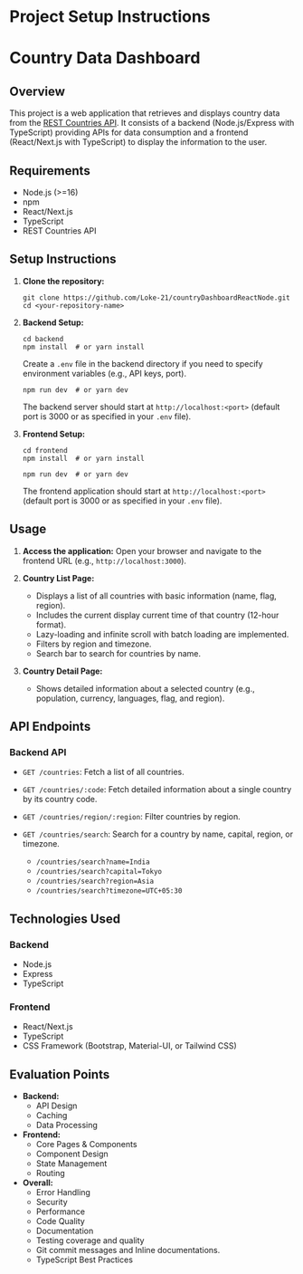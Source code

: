 # Project Setup Instructions

# Country Data Dashboard

## Overview

This project is a web application that retrieves and displays country data from the [REST Countries API](https://restcountries.com/v3.1/all). It consists of a backend (Node.js/Express with TypeScript) providing APIs for data consumption and a frontend (React/Next.js with TypeScript) to display the information to the user.

## Requirements

- Node.js (>=16)
- npm
- React/Next.js
- TypeScript
- REST Countries API

## Setup Instructions

1.  **Clone the repository:**

    ```
    git clone https://github.com/Loke-21/countryDashboardReactNode.git
    cd <your-repository-name>
    ```

2.  **Backend Setup:**

    ```
    cd backend
    npm install  # or yarn install
    ```

    Create a `.env` file in the backend directory if you need to specify environment variables (e.g., API keys, port).

    ```
    npm run dev  # or yarn dev
    ```

    The backend server should start at `http://localhost:<port>` (default port is 3000 or as specified in your `.env` file).

3.  **Frontend Setup:**

    ```
    cd frontend
    npm install  # or yarn install
    ```

    ```
    npm run dev  # or yarn dev
    ```

    The frontend application should start at `http://localhost:<port>` (default port is 3000 or as specified in your `.env` file).

## Usage

1.  **Access the application:** Open your browser and navigate to the frontend URL (e.g., `http://localhost:3000`).

2.  **Country List Page:**

    - Displays a list of all countries with basic information (name, flag, region).
    - Includes the current display current time of that country (12-hour format).
    - Lazy-loading and infinite scroll with batch loading are implemented.
    - Filters by region and timezone.
    - Search bar to search for countries by name.

3.  **Country Detail Page:**

    - Shows detailed information about a selected country (e.g., population, currency, languages, flag, and region).

## API Endpoints

### Backend API

- `GET /countries`: Fetch a list of all countries.
- `GET /countries/:code`: Fetch detailed information about a single country by its country code.
- `GET /countries/region/:region`: Filter countries by region.
- `GET /countries/search`: Search for a country by name, capital, region, or timezone.

  - `/countries/search?name=India`
  - `/countries/search?capital=Tokyo`
  - `/countries/search?region=Asia`
  - `/countries/search?timezone=UTC+05:30`

## Technologies Used

### Backend

- Node.js
- Express
- TypeScript

### Frontend

- React/Next.js
- TypeScript
- CSS Framework (Bootstrap, Material-UI, or Tailwind CSS)

## Evaluation Points

- **Backend:**
  - API Design
  - Caching
  - Data Processing
- **Frontend:**
  - Core Pages & Components
  - Component Design
  - State Management
  - Routing
- **Overall:**
  - Error Handling
  - Security
  - Performance
  - Code Quality
  - Documentation
  - Testing coverage and quality
  - Git commit messages and Inline documentations.
  - TypeScript Best Practices
